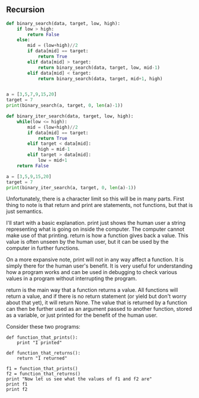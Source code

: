 ## Recursion

```python
def binary_search(data, target, low, high):
	if low > high:
		return False
	else:
		mid = (low+high)//2
		if data[mid] == target:
			return True
		elif data[mid] > target:
			return binary_search(data, target, low, mid-1)
		elif data[mid] < target:
			return binary_search(data, target, mid+1, high)


a = [3,5,7,9,15,20]
target = 7
print(binary_search(a, target, 0, len(a)-1))

def binary_iter_search(data, target, low, high):
	while(low <= high):
		mid = (low+high)//2
		if data[mid] == target:
			return True
		elif target < data[mid]:
			high = mid-1
		elif target > data[mid]:
			low = mid+1
	return False

a = [3,5,9,15,20]
target = 7
print(binary_iter_search(a, target, 0, len(a)-1))
```
Unfortunately, there is a character limit so this will be in many parts. First thing to note is that return and print are statements, not functions, but that is just semantics.

I'll start with a basic explanation. print just shows the human user a string representing what is going on inside the computer. The computer cannot make use of that printing. return is how a function gives back a value. This value is often unseen by the human user, but it can be used by the computer in further functions.

On a more expansive note, print will not in any way affect a function. It is simply there for the human user's benefit. It is very useful for understanding how a program works and can be used in debugging to check various values in a program without interrupting the program.

return is the main way that a function returns a value. All functions will return a value, and if there is no return statement (or yield but don't worry about that yet), it will return None. The value that is returned by a function can then be further used as an argument passed to another function, stored as a variable, or just printed for the benefit of the human user.

Consider these two programs:
```
def function_that_prints():
    print "I printed"

def function_that_returns():
    return "I returned"

f1 = function_that_prints()
f2 = function_that_returns()
print "Now let us see what the values of f1 and f2 are"
print f1
print f2
```
